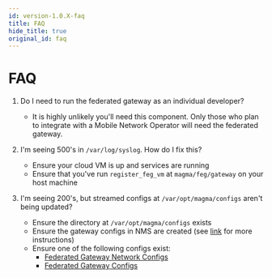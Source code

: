 ```yaml
---
id: version-1.0.X-faq
title: FAQ
hide_title: true
original_id: faq
---
```

# FAQ

1. Do I need to run the federated gateway as an individual developer?

   - It is highly unlikely you'll need this component. Only those who plan
   to integrate with a Mobile Network Operator will need the federated gateway.

2. I'm seeing 500's in `/var/log/syslog`. How do I fix this?

    - Ensure your cloud VM is up and services are running
    - Ensure that you've run `register_feg_vm` at `magma/feg/gateway` on your host machine

3. I'm seeing 200's, but streamed configs at `/var/opt/magma/configs` aren't being updated?

    - Ensure the directory at `/var/opt/magma/configs` exists
    - Ensure the gateway configs in NMS are created (see [link](https://github.com/facebookincubator/magma/blob/master/docs/Magma_Network_Management_System.pdf) for more instructions)
    - Ensure one of the following configs exist:
        - [Federated Gateway Network Configs](https://127.0.0.1:9443/apidocs#/Networks/post_networks__network_id__configs_federation)
        - [Federated Gateway Configs](https://127.0.0.1:9443/apidocs#/Gateways/post_networks__network_id__gateways__gateway_id__configs_federation)
